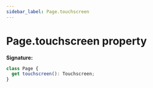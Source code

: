 ```yaml
---
sidebar_label: Page.touchscreen
---
```


# Page.touchscreen property

**Signature:**

```typescript
class Page {
  get touchscreen(): Touchscreen;
}
```
